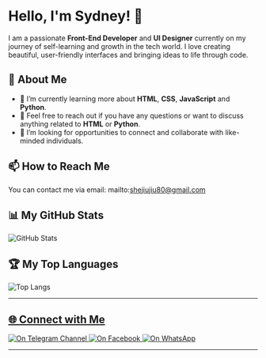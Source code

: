 # Hello, I'm Sydney! 👋

I am a passionate **Front-End Developer** and **UI Designer** currently on my journey of self-learning and growth in the tech world. 
I love creating beautiful, user-friendly interfaces and bringing ideas to life through code.

## 🚀 About Me

- 🌱 I’m currently learning more about **HTML**, **CSS**, **JavaScript** and **Python**.
- 💬 Feel free to reach out if you have any questions or want to discuss anything related to **HTML** or **Python**.
- 🤝 I’m looking for opportunities to connect and collaborate with like-minded individuals.

## 📫 How to Reach Me

You can contact me via email: mailto:shejiujiu80@gmail.com

## 📊 My GitHub Stats

![GitHub Stats](https://github-readme-stats.vercel.app/api?username=sydneysyntax&show_icons=true&theme=pastel-pink)


## 🏆 My Top Languages

![Top Langs](https://github-readme-stats.vercel.app/api/top-langs/?username=sydneysyntax&layout=compact&theme=pastel-pink)


---

## [🌐 Connect with Me](pplx://action/followup)

<div>
  <a href="https://t.me/DebuggingDeer" target="_blank">
    <img src="https://img.shields.io/badge/Telegram Channel-blue?style=for-the-badge&logo=telegram&logoColor=white" alt="On Telegram Channel" />
  </a>
  <a href="https://www.facebook.com/sydney.nyxx" target="_blank">
    <img src="https://img.shields.io/badge/Facebook-blue?style=for-the-badge&logo=facebook&logoColor=white" alt="On Facebook" />
  </a>
  <a href="https://wa.me/message/ZOOUYUVDI3D4M1" target="_blank">
    <img src="https://img.shields.io/badge/WhatsApp-blue?style=for-the-badge&logo=whatsapp&logoColor=white" alt="On WhatsApp" />
  </a>
</div>

---
